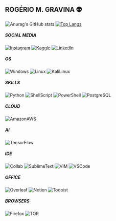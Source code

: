 ## ROGÉRIO M. GRAVINA 👽


![Anurag's GitHub stats](https://github-readme-stats.vercel.app/api?username=rmgravina&theme=cobalt&show_icons=true)
[![Top Langs](https://github-readme-stats.vercel.app/api/top-langs/?username=rmgravina&langs_count=3&layout=compact)](https://github.com/anuraghazra/github-readme-stats)

##### SOCIAL MEDIA

[![Instagram](https://img.shields.io/badge/Instagram-E4405F?style=for-the-badge&logo=instagram&logoColor=white)](https://www.instagram.com/rmgravina)
[![Kaggle](https://img.shields.io/badge/Kaggle-20BEFF?style=for-the-badge&logo=Kaggle&logoColor=white)](https://www.kaggle.com/rmgravina)
[![LinkedIn](https://img.shields.io/badge/LinkedIn-0077B5?style=for-the-badge&logo=linkedin&logoColor=white)](https://www.linkedin.com/in/rog%C3%A9rio-gravina-0a2497b4/)



##### OS

![Windows](https://img.shields.io/badge/Windows-0078D6?style=for-the-badge&logo=windows&logoColor=white)
![Linux](https://img.shields.io/badge/Linux-FCC624?style=for-the-badge&logo=linux&logoColor=black)
![KaliLinux](https://img.shields.io/badge/Kali_Linux-557C94?style=for-the-badge&logo=kali-linux&logoColor=white)



##### SKILLS

![Python](https://img.shields.io/badge/Python-14354C?style=for-the-badge&logo=python&logoColor=white)
![ShellScript](https://img.shields.io/badge/Shell_Script-121011?style=for-the-badge&logo=gnu-bash&logoColor=white)
![PowerShell](https://img.shields.io/badge/Powershell-2CA5E0?style=for-the-badge&logo=powershell&logoColor=white)
![PostgreSQL](https://img.shields.io/badge/PostgreSQL-316192?style=for-the-badge&logo=postgresql&logoColor=white)


##### CLOUD

![AmazonAWS](https://img.shields.io/badge/Amazon_AWS-232F3E?style=for-the-badge&logo=amazon-aws&logoColor=white)


##### AI

![TensorFlow](https://img.shields.io/badge/TensorFlow-FF6F00?style=for-the-badge&logo=tensorflow&logoColor=white)


##### IDE

![Collab](https://img.shields.io/badge/Colab-F9AB00?style=for-the-badge&logo=googlecolab&color=525252)
![SublimeText](https://img.shields.io/badge/sublime_text-%23575757.svg?&style=for-the-badge&logo=sublime-text&logoColor=important)
![VIM](https://img.shields.io/badge/VIM-%2311AB00.svg?&style=for-the-badge&logo=vim&logoColor=white)
![VSCode](https://img.shields.io/badge/Visual_Studio_Code-0078D4?style=for-the-badge&logo=visual%20studio%20code&logoColor=white)


##### OFFICE

![Overleaf](https://img.shields.io/badge/Overleaf-47A141?style=for-the-badge&logo=Overleaf&logoColor=white)
![Notion](https://img.shields.io/badge/Notion-000000?style=for-the-badge&logo=notion&logoColor=white)
![Todoist](https://img.shields.io/badge/Todoist-E44332?style=for-the-badge&logo=todoist&logoColor=white)


##### BROWSERS

![Firefox](https://img.shields.io/badge/Firefox_Browser-FF7139?style=for-the-badge&logo=Firefox-Browser&logoColor=white)
![TOR](https://img.shields.io/badge/Tor_Browser-7D4698?style=for-the-badge&logo=Tor-Browser&logoColor=white)
